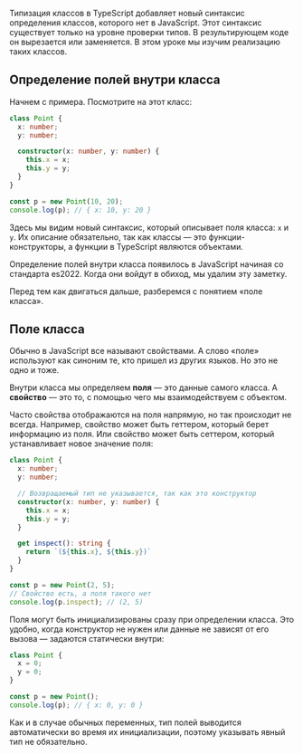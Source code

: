 Типизация классов в TypeScript добавляет новый синтаксис определения классов, которого нет в JavaScript. Этот синтаксис существует только на уровне проверки типов. В результирующем коде он вырезается или заменяется. В этом уроке мы изучим реализацию таких классов.
  
## Определение полей внутри класса

Начнем с примера. Посмотрите на этот класс:

```typescript
class Point {
  x: number;
  y: number;

  constructor(x: number, y: number) {
    this.x = x;
    this.y = y;
  }
}

const p = new Point(10, 20);
console.log(p); // { x: 10, y: 20 }
```

Здесь мы видим новый синтаксис, который описывает поля класса: `x` и `y`. Их описание обязательно, так как классы — это функции-конструкторы, а функции в TypeScript являются объектами.

Определение полей внутри класса появилось в JavaScript начиная со стандарта es2022. Когда они войдут в обиход, мы удалим эту заметку.

Перед тем как двигаться дальше, разберемся с понятием «поле класса».

## Поле класса

Обычно в JavaScript все называют свойствами. А слово «поле» используют как синоним те, кто пришел из других языков. Но это не одно и тоже.

Внутри класса мы определяем **поля** — это данные самого класса. А **свойство** — это то, с помощью чего мы взаимодействуем с объектом.

Часто свойства отображаются на поля напрямую, но так происходит не всегда. Например, свойство может быть геттером, который берет информацию из поля. Или свойство может быть сеттером, который устанавливает новое значение поля:

```typescript
class Point {
  x: number;
  y: number;

  // Возвращаемый тип не указывается, так как это конструктор
  constructor(x: number, y: number) {
    this.x = x;
    this.y = y;
  }

  get inspect(): string {
    return `(${this.x}, ${this.y})`
  }
}

const p = new Point(2, 5);
// Свойство есть, а поля такого нет
console.log(p.inspect); // (2, 5)
```

Поля могут быть инициализированы сразу при определении класса. Это удобно, когда конструктор не нужен или данные не зависят от его вызова — задаются статически внутри:

```typescript
class Point {
  x = 0;
  y = 0;
}

const p = new Point();
console.log(p); // { x: 0, y: 0 }
```

Как и в случае обычных переменных, тип полей выводится автоматически во время их инициализации, поэтому указывать явный тип не обязательно.
